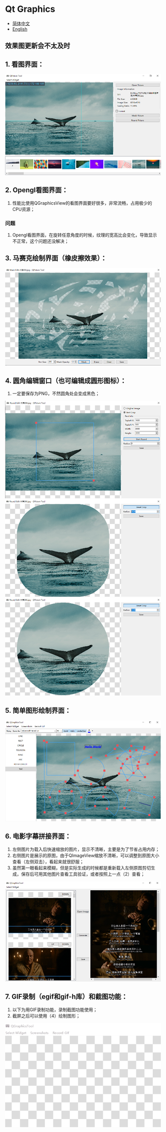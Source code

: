 # Qt Graphics

- [简体中文](README.md)
- [English](README.en.md)

## 效果图更新会不太及时

## 1. 看图界面：

<div align=center><img src="doc/ImageView.png"></div>

## 2. Opengl看图界面：

1. 性能比使用QGraphicsView的看图界面要好很多，非常流畅，占用极少的CPU资源；

### 问题
1. Opengl看图界面，在旋转任意角度的时候，纹理的宽高比会变化，导致显示不正常，这个问题还没解决； 

## 3. 马赛克绘制界面（橡皮擦效果）：

<div align=center><img src="doc/MaskEdit.png"></div>

## 4. 圆角编辑窗口（也可编辑成圆形图标）：

1. 一定要保存为PNG，不然圆角处会变成黑色；

<div align=center><img src="doc/RoundEdit_1.png"></div> 
<div align=center><img src="doc/RoundEdit_2.png"></div> 
<div align=center><img src="doc/RoundEdit_3.png"></div>

## 5. 简单图形绘制界面：

<div align=center><img src="doc/DrawScene.png"></div>

## 6. 电影字幕拼接界面：

1. 左侧图片为载入后快速缩放的图片，显示不清晰，主要是为了节省占用内存；
2. 右侧图片是展示的原图，由于QImageView缩放不清晰，可以调整到原图大小查看（左侧双击），看起来就很舒服；
3. 虽然第一眼看起来模糊，但是实际生成的时候都是重新载入左侧原图剪切生成，保存后可用其他图片查看工具验证，或者按照上一点（2）查看；

<div align=center><img src="doc/FilmSubTiltleSplicing.png"></div>

## 7. GIF录制（egif和gif-h库）和截图功能：

1. 以下为用GIF录制功能，录制截图功能使用；
2. 截屏之后可以使用（4）绘制图形；
<div align=center><img src="doc/Record_Screenshot.gif"></div>
   